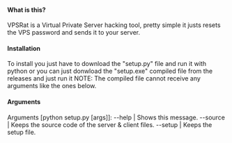 #### What is this?
VPSRat is a Virtual Private Server hacking tool,
pretty simple it justs resets the VPS password and sends it to your server.

#### Installation
To install you just have to download the "setup.py" file and run it with python or you can just donwload the "setup.exe" compiled file from the releases and just run it
NOTE: The compiled file cannot receive any arguments like the ones below.

#### Arguments
Arguments [python setup.py [args]]:
--help | Shows this message.
--source | Keeps the source code of the server & client files.
--setup | Keeps the setup file.
